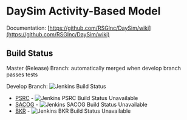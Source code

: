 # DaySim Activity-Based Model

Documentation: [https://github.com/RSGInc/DaySim/wiki](https://github.com/RSGInc/DaySim/wiki)

## Build Status

Master (Release) Branch: automatically merged when develop branch passes tests

Develop Branch: ![Jenkins Build Status](http://wrjmdlppw01.rsginc.com:8080/buildStatus/icon?job=DaySim_all_regions)

  - [PSRC](https://www.psrc.org) -  ![Jenkins PSRC Build Status Unavailable](http://wrjmdlppw01.rsginc.com:8080/job/PSRC/badge/icon)
  - [SACOG](https://www.sacog.org) -  ![Jenkins SACOG Build Status Unavailable](http://wrjmdlppw01.rsginc.com:8080/job/SACOG/badge/icon)
  - [BKR](https://www.bellevuewa.gov) - ![Jenkins BKR Build Status Unavailable](http://wrjmdlppw01.rsginc.com:8080/job/BKRCast/badge/icon)
 